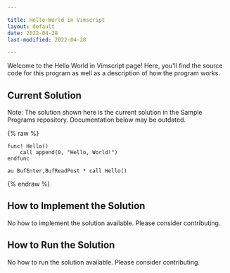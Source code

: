 ```yaml
---

title: Hello World in Vimscript
layout: default
date: 2022-04-28
last-modified: 2022-04-28

---
```


Welcome to the Hello World in Vimscript page! Here, you'll find the source code for this program as well as a description of how the program works.

## Current Solution

Note: The solution shown here is the current solution in the Sample Programs repository. Documentation below may be outdated.

{% raw %}

```Vimscript
func! Hello()
    call append(0, "Hello, World!")
endfunc

au BufEnter,BufReadPost * call Hello()

```

{% endraw %}

## How to Implement the Solution

No how to implement the solution available. Please consider contributing.

## How to Run the Solution

No how to run the solution available. Please consider contributing.